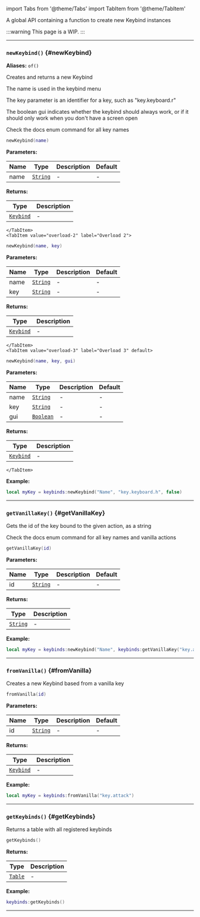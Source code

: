 import Tabs from '@theme/Tabs'
import TabItem from '@theme/TabItem'

A global API containing a function to create new Keybind instances

:::warning
This page is a WIP.
:::

---

### <code>newKeybind()</code> \{#newKeybind}

**Aliases:** `of()`

Creates and returns a new Keybind

The name is used in the keybind menu

The key parameter is an identifier for a key, such as "key.keyboard.r"

The boolean gui indicates whether the keybind should always work, or if it should only work when you don't have a screen open

Check the docs enum command for all key names

<Tabs>
    <TabItem value="overload-1" label="Overload 1">

```lua
newKeybind(name)
```

**Parameters:**

| Name | Type                                            | Description | Default |
| ---- | ----------------------------------------------- | ----------- | ------- |
| name | <code>[String](/tutorials/types/Strings)</code> | -           | -       |

**Returns:**

| Type                                              | Description |
| ------------------------------------------------- | ----------- |
| <code>[Keybind](/globals/Keybinds/Keybind)</code> | -           |

    </TabItem>
    <TabItem value="overload-2" label="Overload 2">

```lua
newKeybind(name, key)
```

**Parameters:**

| Name | Type                                            | Description | Default |
| ---- | ----------------------------------------------- | ----------- | ------- |
| name | <code>[String](/tutorials/types/Strings)</code> | -           | -       |
| key  | <code>[String](/tutorials/types/Strings)</code> | -           | -       |

**Returns:**

| Type                                              | Description |
| ------------------------------------------------- | ----------- |
| <code>[Keybind](/globals/Keybinds/Keybind)</code> | -           |

    </TabItem>
    <TabItem value="overload-3" label="Overload 3" default>

```lua
newKeybind(name, key, gui)
```

**Parameters:**

| Name | Type                                              | Description | Default |
| ---- | ------------------------------------------------- | ----------- | ------- |
| name | <code>[String](/tutorials/types/Strings)</code>   | -           | -       |
| key  | <code>[String](/tutorials/types/Strings)</code>   | -           | -       |
| gui  | <code>[Boolean](/tutorials/types/Booleans)</code> | -           | -       |

**Returns:**

| Type                                              | Description |
| ------------------------------------------------- | ----------- |
| <code>[Keybind](/globals/Keybinds/Keybind)</code> | -           |

    </TabItem>

</Tabs>

**Example:**

```lua
local myKey = keybinds:newKeybind("Name", "key.keyboard.h", false)
```

---

### <code>getVanillaKey()</code> \{#getVanillaKey}

Gets the id of the key bound to the given action, as a string

Check the docs enum command for all key names and vanilla actions

```lua
getVanillaKey(id)
```

**Parameters:**

| Name | Type                                            | Description | Default |
| ---- | ----------------------------------------------- | ----------- | ------- |
| id   | <code>[String](/tutorials/types/Strings)</code> | -           | -       |

**Returns:**

| Type                                            | Description |
| ----------------------------------------------- | ----------- |
| <code>[String](/tutorials/types/Strings)</code> | -           |

**Example:**

```lua
local myKey = keybinds:newKeybind("Name", keybinds:getVanillaKey("key.attack"), false)
```

---

### <code>fromVanilla()</code> \{#fromVanilla}

Creates a new Keybind based from a vanilla key

```lua
fromVanilla(id)
```

**Parameters:**

| Name | Type                                            | Description | Default |
| ---- | ----------------------------------------------- | ----------- | ------- |
| id   | <code>[String](/tutorials/types/Strings)</code> | -           | -       |

**Returns:**

| Type                                              | Description |
| ------------------------------------------------- | ----------- |
| <code>[Keybind](/globals/Keybinds/Keybind)</code> | -           |

**Example:**

```lua
local myKey = keybinds:fromVanilla("key.attack")
```

---

### <code>getKeybinds()</code> \{#getKeybinds}

Returns a table with all registered keybinds

```lua
getKeybinds()
```

**Returns:**

| Type                                          | Description |
| --------------------------------------------- | ----------- |
| <code>[Table](/tutorials/types/Tables)</code> | -           |

**Example:**

```lua
keybinds:getKeybinds()
```

---
